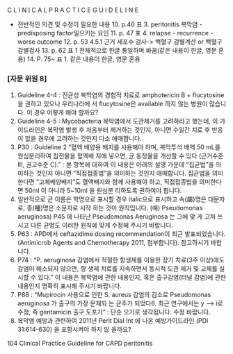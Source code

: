 C L I N I C A L P R A C T I C E G U I D E L I N E

*   전반적인 의견 및 수정이 필요한 내용
    10. p.46 표 3. peritonitis 복막염
        - predisposing factor일으키는 요인
    11. p. 47 표 4. relapse
        - recurrence
        - worse outcome
    12. p. 53 4.5.1 근거 세포수 검사-> 백혈구 감별계산 or 백혈구 감별검사
    13. p. 62 표 1 전체적으로 한글 통일하며 바꿈(같은 내용이 한글, 영문 혼용)
    14. P. 75~ 표 1. 같은 내용이 한글, 영문 혼용

### [자문 위원 8]
1.  Guideline 4-4 : 진균성 복막염의 경험적 치료로 amphotericin B + flucytosine 을 권하고 있으나 우리나라에 서 flucytosine은 available 하지 않는 병원이 많습니다. 이 경우 어떻게 해야 할까요?
2.  Guideline 4-5 : Mycobacteria 복막염에서 도관제거를 고려하라고 했는데, 이 가이드라인은 복막염 발생 후 처음부터 제거하는 것인지, 아니면 수일간 치료 후 반응이 없을 경우에 고려하는 것인지 다소 애매합니다.
3.  P30 : Guideline 2 “혈액 배양용 배지를 사용해야 하며, 복막투석 배액 50 mL를 원심분리하여 침전물을 혈액배 지에 넣으면, 균 동정율을 개선할 수 있다 (근거수준 Ⅲ, 권고수준 C).” : 본 항목에 대하여 이 내용은 아래의 설명 가운데 “집균법”을 의미하는 것인지 아니면 “직접접종법”을 의미하는 것인지 애매합니다. 집균법을 의미한다면 “고체배양배지”도 혈액배지와 함께 사용해야 하고, 직접접종법을 의미한다면 50ml 이 아니라 5~10ml 을 원심분 리하도록 권하여야 합니다.
4.  일반적으로 균 이름은 학명으로 표시할 경우 italic으로 표시하고 속(屬)명은 대문자로, 종(種)명은 소문자로 시작 하는 것이 원칙입니다. (예) Pseudomonas aeruginosa) P45 에 나타난 Pseudomonas Aeruginosa 는 그에 맞 게 고쳐 쓰시고 다른 균명도 이러한 원칙에 맞게 수정해 주시기 바랍니다.
5.  P63 : APD에서 ceftazidime dosing recommendation이 최근 발표되었습니다. (Antimicrob Agents and Chemotherapy 2011, 첨부합니다). 참고하시기 바랍니다.
6.  P74 : “P. aeruginosa 감염에서 적절한 항생제를 이용한 장기 치료(3주 이상)에도 감염이 해소되지 않으면, 항 생제 치료를 지속하면서 동시적 도관 제거 및 교체를 실시할 수 있다.” 이 내용은 복막염에 관한 내용인지, 혹은 출구감염(터널 감염)에 관한 내용인지 명확히 표시해 주시기 바랍니다.
7.  P88 : “Mupirocin 사용으로 인한 S. aureus 감염의 감소로 Pseudomonas aeruginosa 가 출구의 가장 문제되 는 균주가 되었다6. 최근 연구에서는 y –> i로 수정, 즉 gentamicin 출구 도포가” : 단순 오기로 생각됩니다. 수정 바랍니다.
8.  복막염 예방과 관련하여 2011년 Perit Dial Int 에 나온 예방가이드라인 (PDI 31:614-630) 을 포함시켜야 하지 않 을까요?

<PAGE>104 Clinical Practice Guideline for CAPD peritonitis